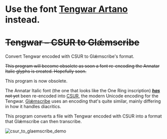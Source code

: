 # Use the font [Tengwar Artano](https://github.com/shankarsivarajan/TengwarArtano) instead.


# ~~Tengwar – CSUR to Glǽmscribe~~


Convert Tengwar encoded with CSUR to Glǽmscribe's format.

~~This program will become obsolete as soon a font re-encoding the Annatar Italic glyphs is created. Hopefully soon.~~ 

This program is now obsolete.


The Annatar Italic font (the one that looks like the One Ring inscription) ***[has](https://github.com/shankarsivarajan/TengwarArtano)*** ~~not yet~~ been re-encoded into [CSUR](https://freetengwar.sourceforge.net/mapping.html), the modern Unicode encoding for the Tengwar. [Glǽmscribe](https://glaemscrafu.jrrvf.com/english/glaemscribe.html) uses an encoding that's quite similar, mainly differing in how it handles diacritics.

This program converts a file with Tengwar encoded with CSUR into a format that Glǽmscribe can then transcribe.

![csur_to_glaemscribe_demo](https://user-images.githubusercontent.com/16606427/183506621-04d35bf0-f545-4b6f-a8db-0f288a1fa947.png)

